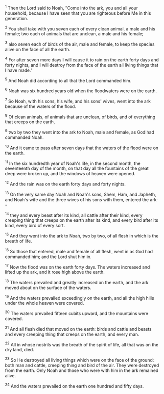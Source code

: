 <sup>1</sup> 
Then the Lord said to Noah, "Come into the ark, you and all your household, because I have seen that you are righteous before Me in this generation. 

<sup>2</sup> 
You shall take with you seven each of every clean animal, a male and his female; two each of animals that are unclean, a male and his female; 

<sup>3</sup> 
also seven each of birds of the air, male and female, to keep the species alive on the face of all the earth. 

<sup>4</sup> 
For after seven more days I will cause it to rain on the earth forty days and forty nights, and I will destroy from the face of the earth all living things that I have made." 

<sup>5</sup> 
And Noah did according to all that the Lord commanded him. 

<sup>6</sup> 
Noah was six hundred years old when the floodwaters were on the earth. 

<sup>7</sup> 
So Noah, with his sons, his wife, and his sons' wives, went into the ark because of the waters of the flood. 

<sup>8</sup> 
Of clean animals, of animals that are unclean, of birds, and of everything that creeps on the earth, 

<sup>9</sup> 
two by two they went into the ark to Noah, male and female, as God had commanded Noah. 

<sup>10</sup> 
And it came to pass after seven days that the waters of the flood were on the earth. 

<sup>11</sup> 
In the six hundredth year of Noah's life, in the second month, the seventeenth day of the month, on that day all the fountains of the great deep were broken up, and the windows of heaven were opened. 

<sup>12</sup> 
And the rain was on the earth forty days and forty nights. 

<sup>13</sup> 
On the very same day Noah and Noah's sons, Shem, Ham, and Japheth, and Noah's wife and the three wives of his sons with them, entered the ark-- 

<sup>14</sup> 
they and every beast after its kind, all cattle after their kind, every creeping thing that creeps on the earth after its kind, and every bird after its kind, every bird of every sort. 

<sup>15</sup> 
And they went into the ark to Noah, two by two, of all flesh in which is the breath of life. 

<sup>16</sup> 
So those that entered, male and female of all flesh, went in as God had commanded him; and the Lord shut him in. 

<sup>17</sup> 
Now the flood was on the earth forty days. The waters increased and lifted up the ark, and it rose high above the earth. 

<sup>18</sup> 
The waters prevailed and greatly increased on the earth, and the ark moved about on the surface of the waters. 

<sup>19</sup> 
And the waters prevailed exceedingly on the earth, and all the high hills under the whole heaven were covered. 

<sup>20</sup> 
The waters prevailed fifteen cubits upward, and the mountains were covered. 

<sup>21</sup> 
And all flesh died that moved on the earth: birds and cattle and beasts and every creeping thing that creeps on the earth, and every man. 

<sup>22</sup> 
All in whose nostrils was the breath of the spirit of life, all that was on the dry land, died. 

<sup>23</sup> 
So He destroyed all living things which were on the face of the ground: both man and cattle, creeping thing and bird of the air. They were destroyed from the earth. Only Noah and those who were with him in the ark remained alive. 

<sup>24</sup> 
And the waters prevailed on the earth one hundred and fifty days.